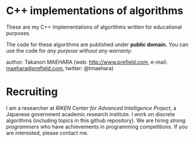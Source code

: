 # C++ implementations of algorithms

These are my C++ implementations of algorithms written for educational purposes.

The code for these algorithms are published under **public domain.** You can use the code for *any purpose without any warranty*.


author: Takanori MAEHARA (web: http://www.prefield.com, e-mail: maehara@prefield.com, twitter: @tmaehara)

# Recruiting

I am a researcher at *RIKEN Center for Advanced Intelligence Project*, a Japanese government academic research institute. I work on discrete algorithms (including topics in this github repository). We are hiring *strong programmers* who have achievements in programming competitions. If you are interested, please contact me.
